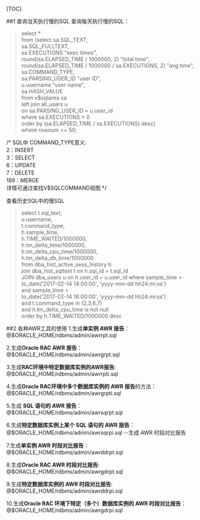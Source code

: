 [TOC]

##1 查询当天执行慢的SQL
查询每天执行慢的SQL：  
> select *  
> from (select sa.SQL_TEXT,  
> sa.SQL_FULLTEXT,  
> sa.EXECUTIONS "exec times",  
> round(sa.ELAPSED_TIME / 1000000, 2) "total time",  
> round(sa.ELAPSED_TIME / 1000000 / sa.EXECUTIONS, 2) "avg time",  
> sa.COMMAND_TYPE,  
> sa.PARSING_USER_ID "user ID",  
> u.username "user name",  
> sa.HASH_VALUE  
> from v$sqlarea sa  
> left join all_users u  
> on sa.PARSING_USER_ID = u.user_id  
> where sa.EXECUTIONS > 0  
> order by (sa.ELAPSED_TIME / sa.EXECUTIONS) desc)  
> where rownum <= 50;

/*  SQL中 COMMAND_TYPE意义:   
2：INSERT  
3：SELECT  
6：UPDATE  
7：DELETE  
189：MERGE  
详情可通过查找V$SQLCOMMAND视图  */

查看历史SQL中的慢SQL  
> select t.sql_text,  
>    u.username,  
>  t.command_type,  
>  h.sample_time,  
>  h.TIME_WAITED/1000000,  
>  h.tm_delta_time/1000000,  
>  h.tm_delta_cpu_time/1000000,  
>  h.tm_delta_db_time/1000000  
>   from dba_hist_active_sess_history h  
>   join dba_hist_sqltext t on h.sql_id =   t.sql_id  
>   JOIN dba_users u on h.user_id = u.user_id
>  where sample_time >  
>    to_date('2017-02-14 14:00:00', 'yyyy-mm-dd hh24:mi:ss')  
>    and sample_time <  
>    to_date('2017-02-14 16:00:00', 'yyyy-mm-dd hh24:mi:ss')  
>    and t.command_type in (2,3,6,7)  
>    and h.tm_delta_cpu_time is not null  
>    order by h.TIME_WAITED/1000000 desc  

##2 各种AWR工具的使用
1.生成**单实例 AWR 报告**：  
@$ORACLE_HOME/rdbms/admin/awrrpt.sql


2.生成**Oracle RAC AWR 报告**：  
@$ORACLE_HOME/rdbms/admin/awrgrpt.sql


3.生成**RAC环境中特定数据库实例的AWR报告**:  
@$ORACLE_HOME/rdbms/admin/awrrpti.sql


4.生成**Oracle RAC环境中多个数据库实例的 AWR 报告**的方法：
@$ORACLE_HOME/rdbms/admin/awrgrpti.sql


5.生成 **SQL 语句的 AWR 报告**：
@$ORACLE_HOME/rdbms/admin/awrsqrpt.sql


6.生成**特定数据库实例上某个 SQL 语句的 AWR 报告**：
@$ORACLE_HOME/rdbms/admin/awrsqrpi.sql
--生成 AWR 时段对比报告

7.生成**单实例 AWR 时段对比报告**：
@$ORACLE_HOME/rdbms/admin/awrddrpt.sql


8.生成**Oracle RAC AWR 时段对比报告**:
@$ORACLE_HOME/rdbms/admin/awrgdrpt.sql


9.生成**特定数据库实例的 AWR 时段对比报告**:
@$ORACLE_HOME/rdbms/admin/awrddrpi.sql


10.生成**Oracle RAC 环境下特定（多个）数据库实例的 AWR 时段对比报告**：
@$ORACLE_HOME/rdbms/admin/awrgdrpi.sql
